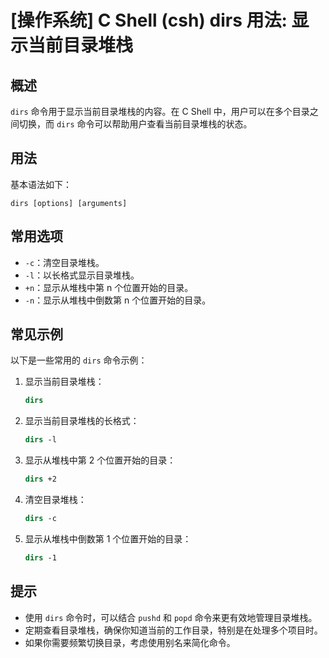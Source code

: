 # [操作系统] C Shell (csh) dirs 用法: 显示当前目录堆栈

## 概述
`dirs` 命令用于显示当前目录堆栈的内容。在 C Shell 中，用户可以在多个目录之间切换，而 `dirs` 命令可以帮助用户查看当前目录堆栈的状态。

## 用法
基本语法如下：
```
dirs [options] [arguments]
```

## 常用选项
- `-c`：清空目录堆栈。
- `-l`：以长格式显示目录堆栈。
- `+n`：显示从堆栈中第 n 个位置开始的目录。
- `-n`：显示从堆栈中倒数第 n 个位置开始的目录。

## 常见示例
以下是一些常用的 `dirs` 命令示例：

1. 显示当前目录堆栈：
   ```csh
   dirs
   ```

2. 显示当前目录堆栈的长格式：
   ```csh
   dirs -l
   ```

3. 显示从堆栈中第 2 个位置开始的目录：
   ```csh
   dirs +2
   ```

4. 清空目录堆栈：
   ```csh
   dirs -c
   ```

5. 显示从堆栈中倒数第 1 个位置开始的目录：
   ```csh
   dirs -1
   ```

## 提示
- 使用 `dirs` 命令时，可以结合 `pushd` 和 `popd` 命令来更有效地管理目录堆栈。
- 定期查看目录堆栈，确保你知道当前的工作目录，特别是在处理多个项目时。
- 如果你需要频繁切换目录，考虑使用别名来简化命令。
